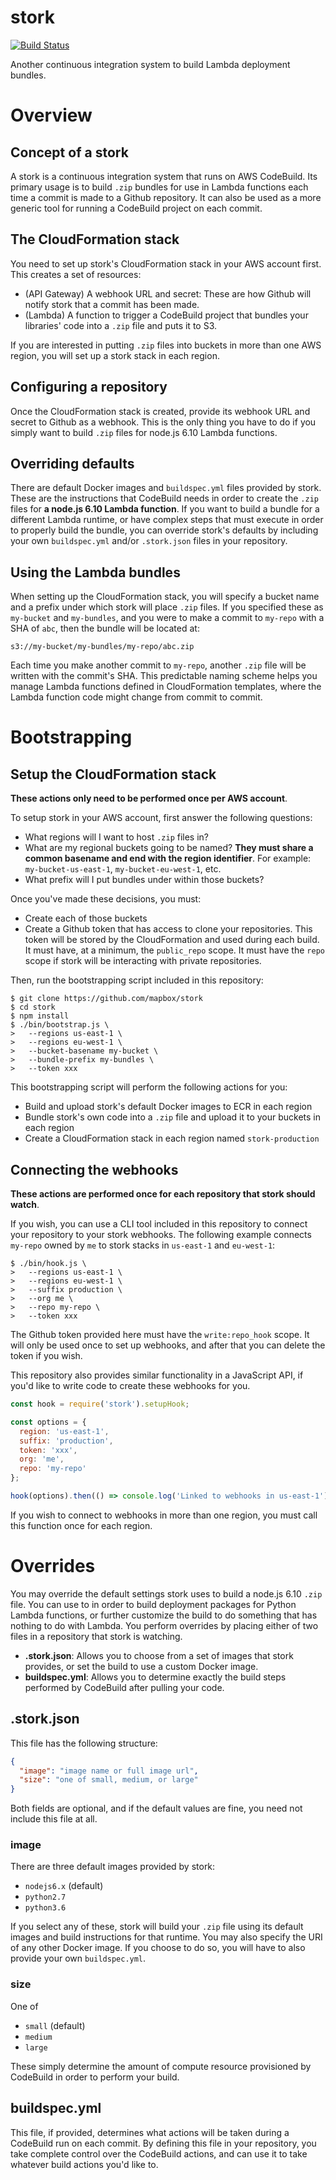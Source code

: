 # stork

[![Build Status](https://travis-ci.org/mapbox/stork.svg?branch=master)](https://travis-ci.org/mapbox/stork)

Another continuous integration system to build Lambda deployment bundles.

# Overview

## Concept of a stork

A stork is a continuous integration system that runs on AWS CodeBuild. Its primary usage is to build `.zip` bundles for use in Lambda functions each time a commit is made to a Github repository. It can also be used as a more generic tool for running a CodeBuild project on each commit.

## The CloudFormation stack

You need to set up stork's CloudFormation stack in your AWS account first. This creates a set of resources:

- (API Gateway) A webhook URL and secret: These are how Github will notify stork that a commit has been made.
- (Lambda) A function to trigger a CodeBuild project that bundles your libraries' code into a `.zip` file and puts it to S3.

If you are interested in putting `.zip` files into buckets in more than one AWS region, you will set up a stork stack in each region.

## Configuring a repository

Once the CloudFormation stack is created, provide its webhook URL and secret to Github as a webhook. This is the only thing you have to do if you simply want to build `.zip` files for node.js 6.10 Lambda functions.

## Overriding defaults

There are default Docker images and `buildspec.yml` files provided by stork. These are the instructions that CodeBuild needs in order to create the `.zip` files for **a node.js 6.10 Lambda function**. If you want to build a bundle for a different Lambda runtime, or have complex steps that must execute in order to properly build the bundle, you can override stork's defaults by including your own `buildspec.yml` and/or `.stork.json` files in your repository.

## Using the Lambda bundles

When setting up the CloudFormation stack, you will specify a bucket name and a prefix under which stork will place `.zip` files. If you specified these as `my-bucket` and `my-bundles`, and you were to make a commit to `my-repo` with a SHA of `abc`, then the bundle will be located at:

```
s3://my-bucket/my-bundles/my-repo/abc.zip
```

Each time you make another commit to `my-repo`, another `.zip` file will be written with the commit's SHA. This predictable naming scheme helps you manage Lambda functions defined in CloudFormation templates, where the Lambda function code might change from commit to commit.

# Bootstrapping

## Setup the CloudFormation stack

**These actions only need to be performed once per AWS account**.

To setup stork in your AWS account, first answer the following questions:

- What regions will I want to host `.zip` files in?
- What are my regional buckets going to be named? **They must share a common basename and end with the region identifier**. For example: `my-bucket-us-east-1`, `my-bucket-eu-west-1`, etc.
- What prefix will I put bundles under within those buckets?

Once you've made these decisions, you must:

- Create each of those buckets
- Create a Github token that has access to clone your repositories. This token will be stored by the CloudFormation and used during each build. It must have, at a minimum, the `public_repo` scope. It must have the `repo` scope if stork will be interacting with private repositories.

Then, run the bootstrapping script included in this repository:

```
$ git clone https://github.com/mapbox/stork
$ cd stork
$ npm install
$ ./bin/bootstrap.js \
>   --regions us-east-1 \
>   --regions eu-west-1 \
>   --bucket-basename my-bucket \
>   --bundle-prefix my-bundles \
>   --token xxx
```

This bootstrapping script will perform the following actions for you:

- Build and upload stork's default Docker images to ECR in each region
- Bundle stork's own code into a `.zip` file and upload it to your buckets in each region
- Create a CloudFormation stack in each region named `stork-production`

## Connecting the webhooks

**These actions are performed once for each repository that stork should watch**.

If you wish, you can use a CLI tool included in this repository to connect your repository to your stork webhooks. The following example connects `my-repo` owned by `me` to stork stacks in `us-east-1` and `eu-west-1`:

```
$ ./bin/hook.js \
>   --regions us-east-1 \
>   --regions eu-west-1 \
>   --suffix production \
>   --org me \
>   --repo my-repo \
>   --token xxx
```

The Github token provided here must have the `write:repo_hook` scope. It will only be used once to set up webhooks, and after that you can delete the token if you wish.

This repository also provides similar functionality in a JavaScript API, if you'd like to write code to create these webhooks for you.

```js
const hook = require('stork').setupHook;

const options = {
  region: 'us-east-1',
  suffix: 'production',
  token: 'xxx',
  org: 'me',
  repo: 'my-repo'
};

hook(options).then(() => console.log('Linked to webhooks in us-east-1'));
```

If you wish to connect to webhooks in more than one region, you must call this function once for each region.

# Overrides

You may override the default settings stork uses to build a node.js 6.10 `.zip` file. You can use to in order to build deployment packages for Python Lambda functions, or further customize the build to do something that has nothing to do with Lambda. You perform overrides by placing either of two files in a repository that stork is watching.

- **.stork.json**: Allows you to choose from a set of images that stork provides, or set the build to use a custom Docker image.
- **buildspec.yml**: Allows you to determine exactly the build steps performed by CodeBuild after pulling your code.

## .stork.json

This file has the following structure:

```json
{
  "image": "image name or full image url",
  "size": "one of small, medium, or large"
}
```

Both fields are optional, and if the default values are fine, you need not include this file at all.

### image

There are three default images provided by stork:

- `nodejs6.x` (default)
- `python2.7`
- `python3.6`

If you select any of these, stork will build your `.zip` file using its default images and build instructions for that runtime. You may also specify the URI of any other Docker image. If you choose to do so, you will have to also provide your own `buildspec.yml`.

### size

One of

- `small` (default)
- `medium`
- `large`

These simply determine the amount of compute resource provisioned by CodeBuild in order to perform your build.

## buildspec.yml

This file, if provided, determines what actions will be taken during a CodeBuild run on each commit. By defining this file in your repository, you take complete control over the CodeBuild actions, and can use it to take whatever build actions you'd like to.
